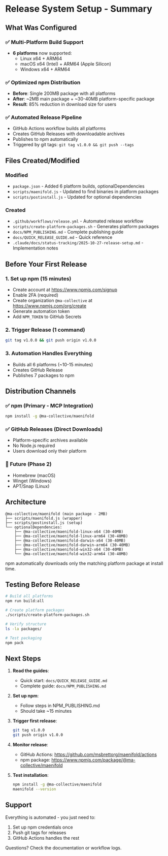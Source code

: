 # Release System Setup - Summary

## What Was Configured

### ✅ Multi-Platform Build Support
- **6 platforms** now supported:
  - Linux x64 + ARM64
  - macOS x64 (Intel) + ARM64 (Apple Silicon)
  - Windows x64 + ARM64

### ✅ Optimized npm Distribution
- **Before**: Single 200MB package with all platforms
- **After**: ~2MB main package + ~30-40MB platform-specific package
- **Result**: 85% reduction in download size for users

### ✅ Automated Release Pipeline
- GitHub Actions workflow builds all platforms
- Creates GitHub Releases with downloadable archives
- Publishes to npm automatically
- Triggered by git tags: `git tag v1.0.0 && git push --tags`

## Files Created/Modified

### Modified
- `package.json` - Added 6 platform builds, optionalDependencies
- `scripts/maenifold.js` - Updated to find binaries in platform packages
- `scripts/postinstall.js` - Updated for optional dependencies

### Created
- `.github/workflows/release.yml` - Automated release workflow
- `scripts/create-platform-packages.sh` - Generates platform packages
- `docs/NPM_PUBLISHING.md` - Complete publishing guide
- `docs/QUICK_RELEASE_GUIDE.md` - Quick reference
- `.claude/docs/status-tracking/2025-10-27-release-setup.md` - Implementation notes

## Before Your First Release

### 1. Set up npm (15 minutes)
   - Create account at https://www.npmjs.com/signup
   - Enable 2FA (required)
   - Create organization `@ma-collective` at https://www.npmjs.com/org/create
   - Generate automation token
   - Add `NPM_TOKEN` to GitHub Secrets

### 2. Trigger Release (1 command)
   ```bash
   git tag v1.0.0 && git push origin v1.0.0
   ```

### 3. Automation Handles Everything
   - Builds all 6 platforms (~10-15 minutes)
   - Creates GitHub Release
   - Publishes 7 packages to npm

## Distribution Channels

### ✅ npm (Primary - MCP Integration)
```bash
npm install -g @ma-collective/maenifold
```

### ✅ GitHub Releases (Direct Downloads)
- Platform-specific archives available
- No Node.js required
- Users download only their platform

### 🚧 Future (Phase 2)
- Homebrew (macOS)
- Winget (Windows)
- APT/Snap (Linux)

## Architecture

```
@ma-collective/maenifold (main package - 2MB)
├── scripts/maenifold.js (wrapper)
├── scripts/postinstall.js (setup)
└── optionalDependencies:
    ├── @ma-collective/maenifold-linux-x64 (30-40MB)
    ├── @ma-collective/maenifold-linux-arm64 (30-40MB)
    ├── @ma-collective/maenifold-darwin-x64 (30-40MB)
    ├── @ma-collective/maenifold-darwin-arm64 (30-40MB)
    ├── @ma-collective/maenifold-win32-x64 (30-40MB)
    └── @ma-collective/maenifold-win32-arm64 (30-40MB)
```

npm automatically downloads only the matching platform package at install time.

## Testing Before Release

```bash
# Build all platforms
npm run build:all

# Create platform packages
./scripts/create-platform-packages.sh

# Verify structure
ls -la packages/

# Test packaging
npm pack
```

## Next Steps

1. **Read the guides**:
   - Quick start: `docs/QUICK_RELEASE_GUIDE.md`
   - Complete guide: `docs/NPM_PUBLISHING.md`

2. **Set up npm**:
   - Follow steps in NPM_PUBLISHING.md
   - Should take ~15 minutes

3. **Trigger first release**:
   ```bash
   git tag v1.0.0
   git push origin v1.0.0
   ```

4. **Monitor release**:
   - GitHub Actions: https://github.com/msbrettorg/maenifold/actions
   - npm package: https://www.npmjs.com/package/@ma-collective/maenifold

5. **Test installation**:
   ```bash
   npm install -g @ma-collective/maenifold
   maenifold --version
   ```

## Support

Everything is automated - you just need to:
1. Set up npm credentials once
2. Push git tags for releases
3. GitHub Actions handles the rest

Questions? Check the documentation or workflow logs.

